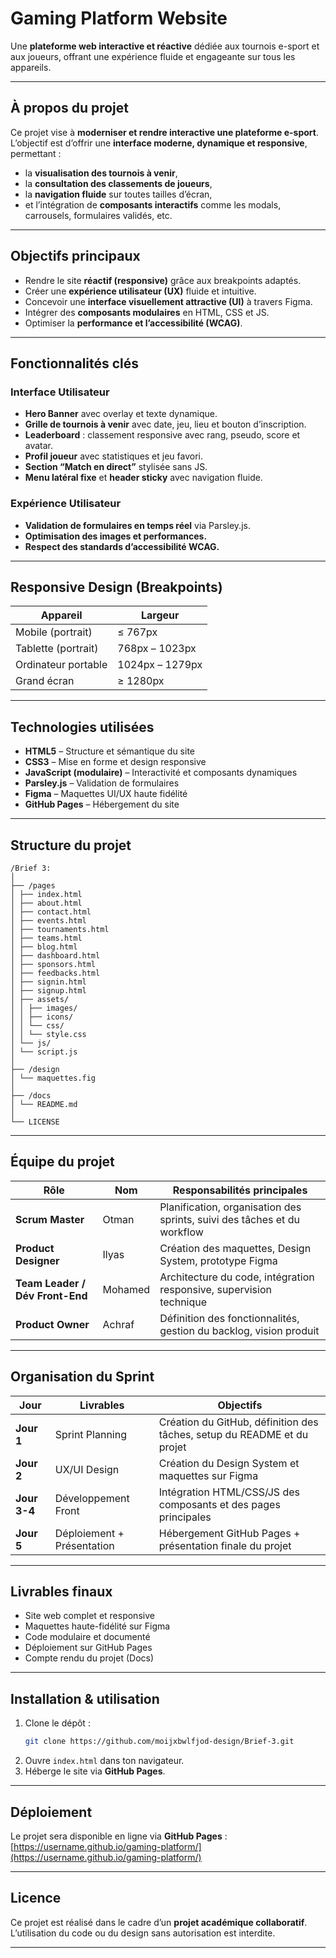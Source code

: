 #  Gaming Platform Website  

Une **plateforme web interactive et réactive** dédiée aux tournois e-sport et aux joueurs, offrant une expérience fluide et engageante sur tous les appareils.  

---

##  À propos du projet  

Ce projet vise à **moderniser et rendre interactive une plateforme e-sport**.  
L’objectif est d’offrir une **interface moderne, dynamique et responsive**, permettant :  
- la **visualisation des tournois à venir**,  
- la **consultation des classements de joueurs**,  
- la **navigation fluide** sur toutes tailles d’écran,  
- et l’intégration de **composants interactifs** comme les modals, carrousels, formulaires validés, etc.  

---

##  Objectifs principaux  
- Rendre le site **réactif (responsive)** grâce aux breakpoints adaptés.  
- Créer une **expérience utilisateur (UX)** fluide et intuitive.  
- Concevoir une **interface visuellement attractive (UI)** à travers Figma.  
- Intégrer des **composants modulaires** en HTML, CSS et JS.  
- Optimiser la **performance et l’accessibilité (WCAG)**.  

---

##  Fonctionnalités clés  

###  Interface Utilisateur
- **Hero Banner** avec overlay et texte dynamique.  
- **Grille de tournois à venir** avec date, jeu, lieu et bouton d’inscription.  
- **Leaderboard** : classement responsive avec rang, pseudo, score et avatar.  
- **Profil joueur** avec statistiques et jeu favori.  
- **Section “Match en direct”** stylisée sans JS.  
- **Menu latéral fixe** et **header sticky** avec navigation fluide.  

###  Expérience Utilisateur
- **Validation de formulaires en temps réel** via Parsley.js.  
- **Optimisation des images et performances.**  
- **Respect des standards d’accessibilité WCAG.**  

---

##  Responsive Design (Breakpoints)  

| Appareil | Largeur |  
|-----------|----------|  
| Mobile (portrait) | ≤ 767px |  
| Tablette (portrait) | 768px – 1023px |  
| Ordinateur portable | 1024px – 1279px |  
| Grand écran | ≥ 1280px |  

---

##  Technologies utilisées  
- **HTML5** – Structure et sémantique du site  
- **CSS3** – Mise en forme et design responsive  
- **JavaScript (modulaire)** – Interactivité et composants dynamiques  
- **Parsley.js** – Validation de formulaires  
- **Figma** – Maquettes UI/UX haute fidélité  
- **GitHub Pages** – Hébergement du site  

---

##   Structure du projet  
```
/Brief 3:
│
├── /pages
│ ├── index.html
│ ├── about.html
│ ├── contact.html
│ ├── events.html
│ ├── tournaments.html
│ ├── teams.html
│ ├── blog.html
│ ├── dashboard.html
│ ├── sponsors.html
│ ├── feedbacks.html
│ ├── signin.html
│ ├── signup.html
│ ├── assets/
│ │ ├── images/
│ │ ├── icons/
│ │ └── css/
│ │ └── style.css
│ └── js/
│ └── script.js
│
├── /design
│ └── maquettes.fig
│
├── /docs
│ └── README.md
│
└── LICENSE
```

---

##  Équipe du projet  

| Rôle | Nom | Responsabilités principales |  
|------|------|-----------------------------|  
|  **Scrum Master** | Otman | Planification, organisation des sprints, suivi des tâches et du workflow |  
|  **Product Designer** | Ilyas | Création des maquettes, Design System, prototype Figma |  
|  **Team Leader / Dév Front-End** | Mohamed | Architecture du code, intégration responsive, supervision technique |  
|  **Product Owner** | Achraf | Définition des fonctionnalités, gestion du backlog, vision produit |  

---

##  Organisation du Sprint  

| Jour | Livrables | Objectifs |  
|------|------------|------------|  
| **Jour 1** | Sprint Planning | Création du GitHub, définition des tâches, setup du README et du projet |  
| **Jour 2** | UX/UI Design | Création du Design System et maquettes sur Figma |  
| **Jour 3-4** | Développement Front | Intégration HTML/CSS/JS des composants et des pages principales |  
| **Jour 5** | Déploiement + Présentation | Hébergement GitHub Pages + présentation finale du projet |  

---

##   Livrables finaux  
- Site web complet et responsive  
- Maquettes haute-fidélité sur Figma  
- Code modulaire et documenté  
- Déploiement sur GitHub Pages  
- Compte rendu du projet (Docs)  

---

##  Installation & utilisation  
1. Clone le dépôt :  
   ```bash
   git clone https://github.com/moijxbwlfjod-design/Brief-3.git
   ```
2. Ouvre `index.html` dans ton navigateur.  
3. Héberge le site via **GitHub Pages**.  

---

##  Déploiement  
Le projet sera disponible en ligne via **GitHub Pages** :  
 [https://username.github.io/gaming-platform/](https://username.github.io/gaming-platform/)  

---

##  Licence  
Ce projet est réalisé dans le cadre d’un **projet académique collaboratif**.  
L’utilisation du code ou du design sans autorisation est interdite.  

---

